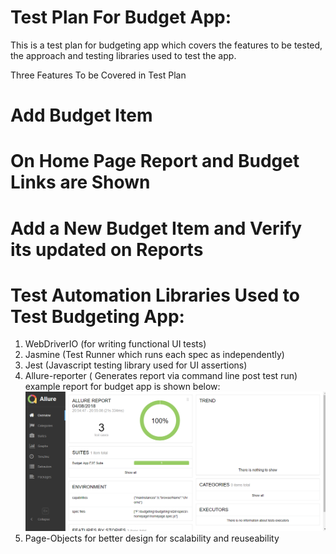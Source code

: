 # Test Plan For Budget App:

  This is a test plan for budgeting app which covers the features to be tested, the approach and testing libraries
  used to test the app.

  Three Features To be Covered in Test Plan
  # Add Budget Item
  # On Home Page Report and Budget Links are Shown
  # Add a New Budget Item and Verify its updated on Reports
  
 # Test Automation Libraries Used to Test Budgeting App:

  1. WebDriverIO (for writing functional UI tests)
  2. Jasmine (Test Runner which runs each spec as independently)
  3. Jest (Javascript testing library used for UI assertions)
  4. Allure-reporter ( Generates report via command line post test run) example report for budget app is shown below:
  ![Screenshot](screenshot.png)
  5. Page-Objects for better design for scalability and reuseability






